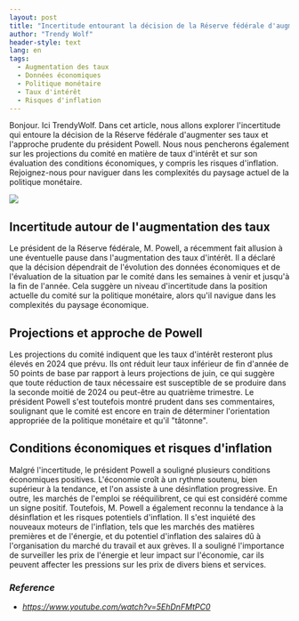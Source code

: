 ```yaml
---
layout: post
title: "Incertitude entourant la décision de la Réserve fédérale d'augmenter les taux d'intérêt et l'approche prudente du président Powell."
author: "Trendy Wolf"
header-style: text
lang: en
tags:
  - Augmentation des taux
  - Données économiques
  - Politique monétaire
  - Taux d'intérêt
  - Risques d'inflation
---
```


Bonjour. Ici TrendyWolf. Dans cet article, nous allons explorer l'incertitude qui entoure la décision de la Réserve fédérale d'augmenter ses taux et l'approche prudente du président Powell. Nous nous pencherons également sur les projections du comité en matière de taux d'intérêt et sur son évaluation des conditions économiques, y compris les risques d'inflation. Rejoignez-nous pour naviguer dans les complexités du paysage actuel de la politique monétaire.

<img
    src="https://i.ytimg.com/vi/5EhDnFMtPC0/hqdefault.jpg"
/>


## Incertitude autour de l'augmentation des taux
Le président de la Réserve fédérale, M. Powell, a récemment fait allusion à une éventuelle pause dans l'augmentation des taux d'intérêt. Il a déclaré que la décision dépendrait de l'évolution des données économiques et de l'évaluation de la situation par le comité dans les semaines à venir et jusqu'à la fin de l'année. Cela suggère un niveau d'incertitude dans la position actuelle du comité sur la politique monétaire, alors qu'il navigue dans les complexités du paysage économique.

## Projections et approche de Powell
Les projections du comité indiquent que les taux d'intérêt resteront plus élevés en 2024 que prévu. Ils ont réduit leur taux inférieur de fin d'année de 50 points de base par rapport à leurs projections de juin, ce qui suggère que toute réduction de taux nécessaire est susceptible de se produire dans la seconde moitié de 2024 ou peut-être au quatrième trimestre. Le président Powell s'est toutefois montré prudent dans ses commentaires, soulignant que le comité est encore en train de déterminer l'orientation appropriée de la politique monétaire et qu'il "tâtonne".

## Conditions économiques et risques d'inflation
Malgré l'incertitude, le président Powell a souligné plusieurs conditions économiques positives. L'économie croît à un rythme soutenu, bien supérieur à la tendance, et l'on assiste à une désinflation progressive. En outre, les marchés de l'emploi se rééquilibrent, ce qui est considéré comme un signe positif. Toutefois, M. Powell a également reconnu la tendance à la désinflation et les risques potentiels d'inflation. Il s'est inquiété des nouveaux moteurs de l'inflation, tels que les marchés des matières premières et de l'énergie, et du potentiel d'inflation des salaires dû à l'organisation du marché du travail et aux grèves. Il a souligné l'importance de surveiller les prix de l'énergie et leur impact sur l'économie, car ils peuvent affecter les pressions sur les prix de divers biens et services.


### _Reference_
- _https://www.youtube.com/watch?v=5EhDnFMtPC0_

